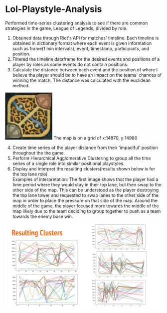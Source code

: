 # Lol-Playstyle-Analysis
Performed time-series clustering analysis to see if there are common strategies in the game, League of Legends, divided by role.

1. Obtained data through Riot's API for matches' timeline. Each timeline is obtained in dictionary format where each event is given information such as frame(1 min intervals), event, timestamp, participants, and position.
2. Filtered the timeline dataframe for the desired events and positions of a player by roles as some events do not contain positions.
3. Calculate the distance between each event and the position of where I believe the player should be to have an impact on the teams' chances of winning the match. The distance was calculated with the euclidean method.

<img src='map11.png' width="30%"/>
  The map is on a grid of x:14870, y:14980

4. Create time series of the player distance from their 'impactful' position throughout the the game.
5. Perform Hierarchical Agglomerative Clustering to group all the time series of a single role into similar positional playstyles.
6. Display and interpret the resulting clusters(results shown below is for the top lane role)
   <br>Examples of interpretation: The first image shows that the player had a time period where they would stay in their top lane, but then swap to the other side of the map. This can be understood as the player destroying the top lane tower and requested to swap lanes to the other side of the map in order to place the pressure on that side of the map. Around the middle of the game, the player focused more towards the middle of the map likely due to the team deciding to group together to push as a team towards the enemy base win.

<img src='Resulting Clusters.png'/>
